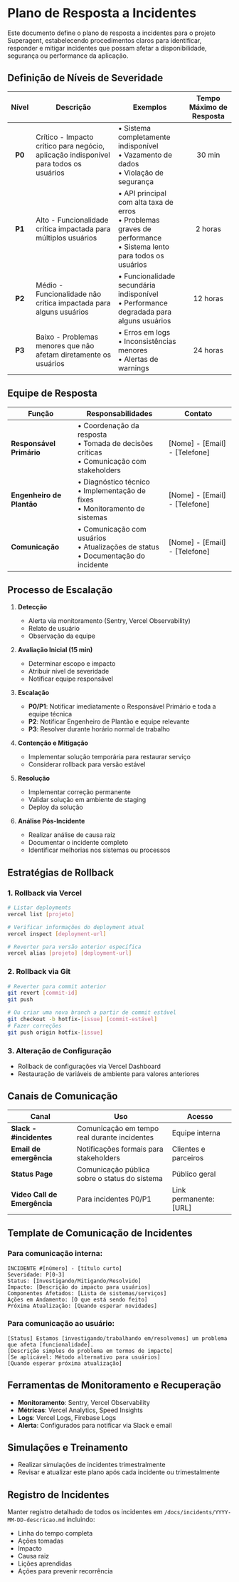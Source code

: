 # Plano de Resposta a Incidentes

Este documento define o plano de resposta a incidentes para o projeto Superagent, estabelecendo procedimentos claros para identificar, responder e mitigar incidentes que possam afetar a disponibilidade, segurança ou performance da aplicação.

## Definição de Níveis de Severidade

| Nível | Descrição | Exemplos | Tempo Máximo de Resposta |
|:---:|---|---|:---:|
| **P0** | Crítico - Impacto crítico para negócio, aplicação indisponível para todos os usuários | • Sistema completamente indisponível<br>• Vazamento de dados<br>• Violação de segurança | 30 min |
| **P1** | Alto - Funcionalidade crítica impactada para múltiplos usuários | • API principal com alta taxa de erros<br>• Problemas graves de performance<br>• Sistema lento para todos os usuários | 2 horas |
| **P2** | Médio - Funcionalidade não crítica impactada para alguns usuários | • Funcionalidade secundária indisponível<br>• Performance degradada para alguns usuários | 12 horas |
| **P3** | Baixo - Problemas menores que não afetam diretamente os usuários | • Erros em logs<br>• Inconsistências menores<br>• Alertas de warnings | 24 horas |

## Equipe de Resposta

| Função | Responsabilidades | Contato |
|---|---|---|
| **Responsável Primário** | • Coordenação da resposta<br>• Tomada de decisões críticas<br>• Comunicação com stakeholders | [Nome] - [Email] - [Telefone] |
| **Engenheiro de Plantão** | • Diagnóstico técnico<br>• Implementação de fixes<br>• Monitoramento de sistemas | [Nome] - [Email] - [Telefone] |
| **Comunicação** | • Comunicação com usuários<br>• Atualizações de status<br>• Documentação do incidente | [Nome] - [Email] - [Telefone] |

## Processo de Escalação

1. **Detecção**
   - Alerta via monitoramento (Sentry, Vercel Observability)
   - Relato de usuário
   - Observação da equipe

2. **Avaliação Inicial (15 min)**
   - Determinar escopo e impacto
   - Atribuir nível de severidade
   - Notificar equipe responsável

3. **Escalação**
   - **P0/P1**: Notificar imediatamente o Responsável Primário e toda a equipe técnica
   - **P2**: Notificar Engenheiro de Plantão e equipe relevante
   - **P3**: Resolver durante horário normal de trabalho

4. **Contenção e Mitigação**
   - Implementar solução temporária para restaurar serviço
   - Considerar rollback para versão estável

5. **Resolução**
   - Implementar correção permanente
   - Validar solução em ambiente de staging
   - Deploy da solução

6. **Análise Pós-Incidente**
   - Realizar análise de causa raiz
   - Documentar o incidente completo
   - Identificar melhorias nos sistemas ou processos

## Estratégias de Rollback

### 1. Rollback via Vercel

```bash
# Listar deployments
vercel list [projeto]

# Verificar informações do deployment atual
vercel inspect [deployment-url]

# Reverter para versão anterior específica
vercel alias [projeto] [deployment-url]
```

### 2. Rollback via Git

```bash
# Reverter para commit anterior
git revert [commit-id]
git push

# Ou criar uma nova branch a partir de commit estável
git checkout -b hotfix-[issue] [commit-estável]
# Fazer correções
git push origin hotfix-[issue]
```

### 3. Alteração de Configuração

- Rollback de configurações via Vercel Dashboard
- Restauração de variáveis de ambiente para valores anteriores

## Canais de Comunicação

| Canal | Uso | Acesso |
|---|---|---|
| **Slack - #incidentes** | Comunicação em tempo real durante incidentes | Equipe interna |
| **Email de emergência** | Notificações formais para stakeholders | Clientes e parceiros |
| **Status Page** | Comunicação pública sobre o status do sistema | Público geral |
| **Video Call de Emergência** | Para incidentes P0/P1 | Link permanente: [URL] |

## Template de Comunicação de Incidentes

### Para comunicação interna:

```
INCIDENTE #[número] - [título curto]
Severidade: P[0-3]
Status: [Investigando/Mitigando/Resolvido]
Impacto: [Descrição do impacto para usuários]
Componentes Afetados: [Lista de sistemas/serviços]
Ações em Andamento: [O que está sendo feito]
Próxima Atualização: [Quando esperar novidades]
```

### Para comunicação ao usuário:

```
[Status] Estamos [investigando/trabalhando em/resolvemos] um problema que afeta [funcionalidade].
[Descrição simples do problema em termos de impacto]
[Se aplicável: Método alternativo para usuários]
[Quando esperar próxima atualização]
```

## Ferramentas de Monitoramento e Recuperação

- **Monitoramento**: Sentry, Vercel Observability
- **Métricas**: Vercel Analytics, Speed Insights
- **Logs**: Vercel Logs, Firebase Logs
- **Alerta**: Configurados para notificar via Slack e email

## Simulações e Treinamento

- Realizar simulações de incidentes trimestralmente
- Revisar e atualizar este plano após cada incidente ou trimestalmente

## Registro de Incidentes

Manter registro detalhado de todos os incidentes em `/docs/incidents/YYYY-MM-DD-descricao.md` incluindo:
- Linha do tempo completa
- Ações tomadas
- Impacto
- Causa raiz
- Lições aprendidas
- Ações para prevenir recorrência